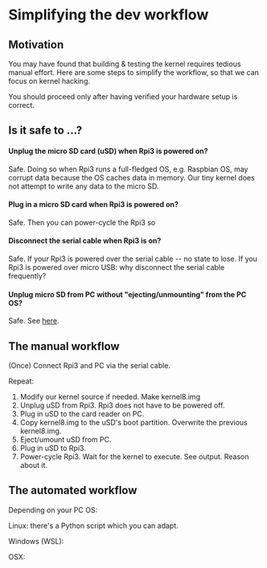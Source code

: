 # Simplifying the dev workflow

## Motivation

You may have found that building & testing the kernel requires tedious manual effort. Here are some steps to simplify the workflow, so that we can focus on kernel hacking. 

You should proceed only after having verified your hardware setup is correct. 

## Is it safe to ...?

#### Unplug the micro SD card (uSD) when Rpi3 is powered on?

Safe. Doing so when Rpi3 runs a full-fledged OS, e.g. Raspbian OS, may corrupt data because the OS caches data in memory. Our tiny kernel does not attempt to write any data to the micro SD. 

#### Plug in a micro SD card when Rpi3 is powered on?

Safe. Then you can power-cycle the Rpi3 so 

#### Disconnect the serial cable when Rpi3 is on?

Safe. If your Rpi3 is powered over the serial cable -- no state to lose. If you Rpi3 is powered over micro USB: why disconnect the serial cable frequently? 

#### Unplug micro SD from PC without "ejecting/unmounting" from the PC OS?

Safe. See [here](https://docs.microsoft.com/en-us/windows/client-management/change-default-removal-policy-external-storage-media). 

## The manual workflow

(Once) Connect Rpi3 and PC via the serial cable. 

Repeat: 

1. Modify our kernel source if needed. Make kernel8.img
1. Unplug uSD from Rpi3. Rpi3 does not have to be powered off. 
1. Plug in uSD to the card reader on PC. 
1. Copy kernel8.img to the uSD's boot partition. Overwrite the previous kernel8.img.
1. Eject/umount uSD from PC. 
1. Plug in uSD to Rpi3.
1. Power-cycle Rpi3. Wait for the kernel to execute. See output. Reason about it. 

## The automated workflow

Depending on your PC OS: 

Linux: there's a Python script which you can adapt. 

Windows (WSL):

OSX: 









